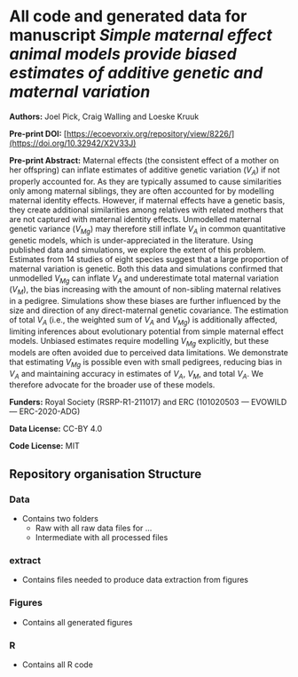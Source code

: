 
# All code and generated data for manuscript *Simple maternal effect animal models provide biased estimates of additive genetic and maternal variation*
**Authors:** Joel Pick, Craig Walling and Loeske Kruuk

**Pre-print DOI:** [https://ecoevorxiv.org/repository/view/8226/](https://doi.org/10.32942/X2V33J)

**Pre-print Abstract:** Maternal effects (the consistent effect of a mother on her offspring) can inflate estimates of additive genetic variation ($V_A$) if not properly accounted for. As they are typically assumed to cause similarities only among maternal siblings, they are often accounted for by modelling maternal identity effects. However, if maternal effects have a genetic basis, they create additional similarities among relatives with related mothers that are not captured with maternal identity effects. Unmodelled maternal genetic variance ($V_{Mg}$) may therefore still inflate $V_A$ in common quantitative genetic models, which is under-appreciated in the literature. Using published data and simulations, we explore the extent of this problem. Estimates from 14 studies of eight species suggest that a large proportion of maternal variation is genetic. Both this data and simulations confirmed that unmodelled $V_{Mg}$ can inflate $V_A$ and underestimate total maternal variation ($V_M$), the bias increasing with the amount of non-sibling maternal relatives in a pedigree. Simulations show these biases are further influenced by the size and direction of any direct-maternal genetic covariance. The estimation of total $V_A$ (i.e., the weighted sum of $V_A$ and $V_{Mg}$) is additionally affected, limiting inferences about evolutionary potential from simple maternal effect models. Unbiased estimates require modelling $V_{Mg}$ explicitly, but these models are often avoided due to perceived data limitations. We demonstrate that estimating $V_{Mg}$ is possible even with small pedigrees, reducing bias in $V_A$ and maintaining accuracy in estimates of $V_A$, $V_M$, and total $V_A$. We therefore advocate for the broader use of these models. 

**Funders:** Royal Society (RSRP-R1-211017) and ERC (101020503 — EVOWILD — ERC-2020-ADG)

**Data License:** CC-BY 4.0

**Code License:** MIT


## Repository organisation Structure

### Data

- Contains two folders
    - Raw with all raw data files for ...
    - Intermediate with all processed files

### extract

- Contains files needed to produce data extraction from figures

### Figures

- Contains all generated figures


### R

- Contains all R code
